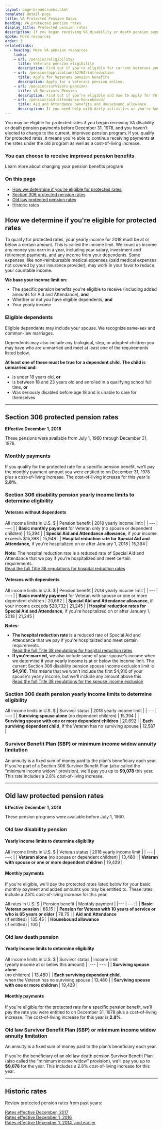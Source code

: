 ```yaml
---
layout: page-breadcrumbs.html
template: detail-page
title: VA Protected Pension Rates
heading: VA protected pension rates
display_title: Protected pension rates
description: If you began receiving VA disability or death pension payments before December 31, 1978, you may be able to continue receiving payments at the rates under the old programs as well as a cost-of-living increase. Find out if you're eligible for protected pension rates.
spoke: More resources
order: 3
relatedlinks:
  - heading: More VA pension resources
    links:
    - url: /pension/eligibility/
      title: Veterans pension eligibility
      description: Find out if you're eligible for current Veterans pension benefits.
    - url: /pension/application/527EZ/introduction
      title: Apply for Veterans pension benefits
      description: Apply for a Veterans pension online. 
    - url: /pension/survivors-pension/
      title: VA Survivors Pension
      description: Find out if you’re eligible and how to apply for VA pension benefits as a surviving spouse or child of a deceased Veteran with wartime service.
    - url: /pension/aid-attendance-housebound/
      title: Aid and Attendance benefits and Housebound allowance
      description: If you need help with daily activities or you're housebound, find out how to apply for extra VA pension benefits.
---
```


<div class="va-introtext">

You may be eligible for protected rates if you began receiving VA disability or death pension payments before December 31, 1978, and you haven't elected to change to the current, improved pension program. If you qualify for protected rates, it means you're able to continue receiving payments at the rates under the old program as well as a cost-of-living increase. 

</div>

<div class="usa-alert usa-alert-info" role="alert">
  <div class="usa-alert-body">
    <h3 class="usa-alert-heading">
      You can choose to receive improved pension benefits
    </h3>              
      <div data-analytics="nav-crisis-get-care-now" class="form-expanding-group borderless-alert additional-info-container">
        <div class="additional-info-title">Learn more about changing your pension benefits program</div>
          <div class="additional-info-content usa-alert-text" hidden="">
            <p><strong>If you're currently receiving payments from a Section 306 or old law pension,</strong> you can elect to change your benefits to begin receiving payments through the current, improved VA pension program. If you have questions about your benefits, please call us at <a href="tel:+18772946380">877-294-6380</a>. </p>    
            <p>View the current rates for improved pension programs:<br><a href="/pension/veterans-pension-rates/">Veterans Pension rates</a><br><a href="/pension/survivors-pension-rates/">Survivors Pension rates</a></p>              
            <p><strong>If you've lost entitlement to your Section 306 or old law pension,</strong> you can't apply again for these benefits. But you can apply for an improved <a href="/pension/how-to-apply/">Veterans Pension</a></li> or <a href="/pension/survivors-pension/">Survivors Pension</a>.</p> </div>
      </div>
  </div>
</div>

### On this page
- [How we determine if you're eligible for protected rates](#eligibility)
- [Section 306 protected pension rates](#306-disability)
- [Old law protected pension rates](#old-law)
- [Historic rates](#historic)

<span id="eligibility"></span>
## How we determine if you're eligible for protected rates

To qualify for protected rates, your yearly income for 2018 must be at or below a certain amount. This is called the income limit. We count as income any money you earn in a year, including your salary, investment and retirement payments, and any income from your dependents. Some expenses, like non-reimbursable medical expenses (paid medical expenses not covered by your insurance provider), may work in your favor to reduce your countable income.

**We base your income limit on:**
- The specific pension benefits you're eligible to receive (including added amounts for Aid and Attendance), **and**
- Whether or not you have eligible dependents, **and**
- Your yearly income 

### Eligible dependents

Eligible dependents may include your spouse. We recognize same-sex and common-law marriages.

Dependents may also include any biological, step, or adopted children you may have who are unmarried and meet at least one of the requirements listed below.

**At least one of these must be true for a dependent child. The child is unmarried and:**
- Is under 18 years old, **or**
- Is between 18 and 23 years old and enrolled in a qualifying school full time, **or**
- Was seriously disabled before age 18 and is unable to care for themselves

------
<span id="306-disability"></span>
## Section 306 protected pension rates
**Effective December 1, 2018**

These pensions were available from July 1, 1960 through December 31, 1978. 

### Monthly payments

If you qualify for the protected rate for a specific pension benefit, we'll pay the monthly payment amount you were entitled to on December 31, 1978 plus a cost-of-living increase. The cost-of-living increase for this year is <strong>2.8%</strong>.

### Section 306 disability pension yearly income limits to determine eligibility

#### Veterans without dependents

All income limits in U.S. $
| Pension benefit | 2018 yearly income limit |
| --- | ---: |
| **Basic monthly payment** for Veteran only (no spouse or dependent children) | 15,394 |
| **Special Aid and Attendance allowance,** if your income exceeds $15,398 | 15,948 |
| **Hospital reduction rate for Special Aid and Attendance,** if you're hospitalized on or after January 1, 2018 | 15,394 |

**Note:** The hospital reduction rate is a reduced rate of Special Aid and Attendance that we pay if you're hospitalized and meet certain requirements. <br> [Read the full Title 38 regulations for hospital reduction rates](https://www.ecfr.gov/cgi-bin/text-idx?SID=ad275643432556b9dda942343fb89296&mc=true&node=pt38.1.3&rgn=div58#se38.1.3_1552)

#### Veterans with dependents

All income limits in U.S. $
| Pension benefit | 2018 yearly income limit |
| --- | ---: |
| **Basic monthly payment** for Veteran with spouse or one or more dependent children | 20,692 |
| **Special Aid and Attendance allowance,** if your income exceeds $20,732 | 21,245 |
| **Hospital reduction rates for Special Aid and Attendance,** if you're hospitalized on or after January 1, 2018 | 21,245 | 

**Notes:**
- **The hospital reduction rate** is a reduced rate of Special Aid and Attendance that we pay if you're hospitalized and meet certain requirements. <br> [Read the full Title 38 regulations for hospital reduction rates](https://www.ecfr.gov/cgi-bin/text-idx?SID=ad275643432556b9dda942343fb89296&mc=true&node=pt38.1.3&rgn=div58#se38.1.3_1552)
- **If you're married,** we also include some of your spouse's income when we determine if your yearly income is at or below the income limit. The current Section 306 disability pension spouse income exclusion limit is <strong>$4,916</strong>. This means that we won't include the first $4,916 of your spouse's yearly income, but we'll include any amount above this. <br> [Read the full Title 38 regulations for the spouse income exclusion](https://www.ecfr.gov/cgi-bin/text-idx?SID=ad275643432556b9dda942343fb89296&mc=true&node=pt38.1.3&rgn=div58#se38.1.3_126)

### Section 306 death pension yearly income limits to determine eligibility

All income limits in U.S. $
| Survivor status | 2018 yearly income limit |
| --- | ---: |
| **Surviving spouse alone** (no dependent children) | 15,394 | 
| **Surviving spouse with one or more dependent children** | 20,692 |
| **Each surviving dependent child,** if the Veteran has no surviving spouse | 12,587 | 

### Survivor Benefit Plan (SBP) or minimum income widow annuity limitation

An annuity is a fixed sum of money paid to the plan's beneficiary each year. If you're part of a Section 306 Survivor Benefit Plan (also called the “minimum income widow” provision), we'll pay you up to <strong>$9,078</strong> this year. This rate includes a 2.8% cost-of-living increase. 

------
<span id="old-law"></span>

## Old law protected pension rates
**Effective December 1, 2018**

These pension programs were available before July 1, 1960. 

### Old law disability pension

#### Yearly income limits to determine eligibility

All income limits in U.S. $
| Veteran status | 2018 yearly income limit |
| --- | ---: |
| **Veteran alone** (no spouse or dependent children) | 13,480 | 
| **Veteran with spouse or one or more dependent children** | 19,429 |

#### Monthly payments

If you're eligible, we'll pay the protected rates listed below for your basic monthly payment and added amounts you may be entitled to. These rates include a 2.8% cost-of-living increase for this year.

All rates in U.S. $
| Pension benefit | Monthly payment | 
|--- | ---: | 
| **Basic Veteran pension** | 66.15 |
| **Pension for Veteran with 10 years of service or who is 65 years or older** | 78.75 | 
| **Aid and Attendance** <br> (if entitled) | 135.45 |
| **Housebound allowance** <br> (if entitled) | 100 |

### Old law death pension

#### Yearly income limits to determine eligibility

All income limits in U.S. $
| Survivor status | Income limit <br> (yearly income at or below this amount) | 
|--- | ---: | 
| **Surviving spouse alone** <br> (no children) | 13,480 | 
| **Each surviving dependent child,** <br> when the Veteran has no surviving spouse | 13,480 | 
| **Surviving spouse with one or more children** | 19,429 | 

#### Monthly payments

If you're eligible for the protected rate for a specific pension benefit, we'll pay the rate you were entitled to on December 31, 1978 plus a cost-of-living increase. The cost-of-living increase for this year is <strong>2.8%</strong>.

### Old law Survivor Benefit Plan (SBP) or minimum income widow annuity limitation

An annuity is a fixed sum of money paid to the plan's beneficiary each year. 

If you're the beneficiary of an old law death pension Survivor Benefit Plan (also called the “minimum income widow” provision), we'll pay you up to <strong>$9,078</strong> for the year. This includes a 2.8% cost-of-living increase for this year.

------
<span id="historic"></span>

## Historic rates

Review protected pension rates from past years:

[Rates effective December, 2017](https://www.benefits.va.gov/PENSION/protected_pension_rate_tables_pen17.asp)<br>
[Rates effective December 1, 2016](https://www.benefits.va.gov/PENSION/protected_pension_rate_tables_pen16.asp)<br>
[Rates effective December 1, 2014, and earlier](https://www.benefits.va.gov/PENSION/protected_pension_rate_tables_pen14.asp)
